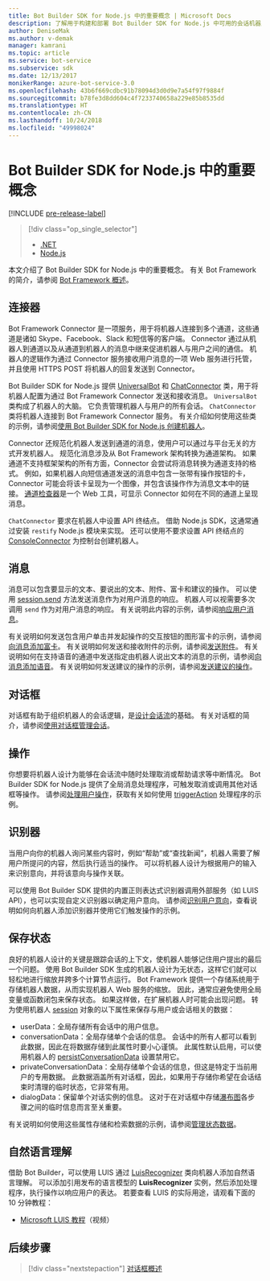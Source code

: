 ```yaml
---
title: Bot Builder SDK for Node.js 中的重要概念 | Microsoft Docs
description: 了解用于构建和部署 Bot Builder SDK for Node.js 中可用的会话机器人的重要概念和工具。
author: DeniseMak
ms.author: v-demak
manager: kamrani
ms.topic: article
ms.service: bot-service
ms.subservice: sdk
ms.date: 12/13/2017
monikerRange: azure-bot-service-3.0
ms.openlocfilehash: 43b6f669cdbc91b78094d3d0d9e7a54f97f9884f
ms.sourcegitcommit: b78fe3d8dd604c4f7233740658a229e85b8535dd
ms.translationtype: HT
ms.contentlocale: zh-CN
ms.lasthandoff: 10/24/2018
ms.locfileid: "49998024"
---
```

# <a name="key-concepts-in-the-bot-builder-sdk-for-nodejs"></a>Bot Builder SDK for Node.js 中的重要概念

[!INCLUDE [pre-release-label](../includes/pre-release-label-v3.md)]

> [!div class="op_single_selector"]
> - [.NET](../dotnet/bot-builder-dotnet-concepts.md)
> - [Node.js](../nodejs/bot-builder-nodejs-concepts.md)

本文介绍了 Bot Builder SDK for Node.js 中的重要概念。 有关 Bot Framework 的简介，请参阅 [Bot Framework 概述](../overview-introduction-bot-framework.md)。

## <a name="connector"></a>连接器

Bot Framework Connector 是一项服务，用于将机器人连接到多个通道，这些通道是诸如 Skype、Facebook、Slack 和短信等的客户端。 Connector 通过从机器人到通道以及从通道到机器人的消息中继来促进机器人与用户之间的通信。 机器人的逻辑作为通过 Connector 服务接收用户消息的一项 Web 服务进行托管，并且使用 HTTPS POST 将机器人的回复发送到 Connector。 

Bot Builder SDK for Node.js 提供 [UniversalBot][UniversalBot] 和 [ChatConnector][ChatConnector] 类，用于将机器人配置为通过 Bot Framework Connector 发送和接收消息。 `UniversalBot` 类构成了机器人的大脑。 它负责管理机器人与用户的所有会话。 `ChatConnector` 类将机器人连接到 Bot Framework Connector 服务。
有关介绍如何使用这些类的示例，请参阅[使用 Bot Builder SDK for Node.js 创建机器人](bot-builder-nodejs-quickstart.md)。

Connector 还规范化机器人发送到通道的消息，使用户可以通过与平台无关的方式开发机器人。 规范化消息涉及从 Bot Framework 架构转换为通道架构。 如果通道不支持框架架构的所有方面，Connector 会尝试将消息转换为通道支持的格式。 例如，如果机器人向短信通道发送的消息中包含一张带有操作按钮的卡，Connector 可能会将该卡呈现为一个图像，并包含该操作作为消息文本中的链接。 [通道检查器][ChannelInspector]是一个 Web 工具，可显示 Connector 如何在不同的通道上呈现消息。

`ChatConnector` 要求在机器人中设置 API 终结点。 借助 Node.js SDK，这通常通过安装 `restify` Node.js 模块来实现。 还可以使用不要求设置 API 终结点的 [ConsoleConnector][ConsoleConnector] 为控制台创建机器人。

## <a name="messages"></a>消息

消息可以包含要显示的文本、要说出的文本、附件、富卡和建议的操作。 可以使用 [session.send][SessionSend] 方法发送消息作为对用户消息的响应。 机器人可以视需要多次调用 `send` 作为对用户消息的响应。 有关说明此内容的示例，请参阅[响应用户消息][RespondMessages]。

有关说明如何发送包含用户单击并发起操作的交互按钮的图形富卡的示例，请参阅[向消息添加富卡](bot-builder-nodejs-send-rich-cards.md)。 有关说明如何发送和接收附件的示例，请参阅[发送附件](bot-builder-nodejs-send-receive-attachments.md)。 有关说明如何在支持语音的通道中发送指定由机器人说出文本的消息的示例，请参阅[向消息添加语音](bot-builder-nodejs-text-to-speech.md)。 有关说明如何发送建议的操作的示例，请参阅[发送建议的操作](bot-builder-nodejs-send-suggested-actions.md)。

## <a name="dialogs"></a>对话框
对话框有助于组织机器人的会话逻辑，是[设计会话流](../bot-service-design-conversation-flow.md)的基础。 有关对话框的简介，请参阅[使用对话框管理会话](bot-builder-nodejs-dialog-manage-conversation.md)。

## <a name="actions"></a>操作
你想要将机器人设计为能够在会话流中随时处理取消或帮助请求等中断情况。 Bot Builder SDK for Node.js 提供了全局消息处理程序，可触发取消或调用其他对话框等操作。 请参阅[处理用户操作](bot-builder-nodejs-dialog-actions.md)，获取有关如何使用 [triggerAction][triggerAction] 处理程序的示例。
<!--[Handling cancel](bot-builder-nodejs-manage-conversation-flow.md#handling-cancel), [Confirming interruptions](bot-builder-nodejs-manage-conversation-flow.md#confirming-interruptions) and-->


## <a name="recognizers"></a>识别器
当用户向你的机器人询问某些内容时，例如“帮助”或“查找新闻”，机器人需要了解用户所提问的内容，然后执行适当的操作。 可以将机器人设计为根据用户的输入来识别意向，并将该意向与操作关联。 

可以使用 Bot Builder SDK 提供的内置正则表达式识别器调用外部服务（如 LUIS API），也可以实现自定义识别器以确定用户意向。 请参阅[识别用户意向](bot-builder-nodejs-recognize-intent-messages.md)，查看说明如何向机器人添加识别器并使用它们触发操作的示例。


## <a name="saving-state"></a>保存状态

良好的机器人设计的关键是跟踪会话的上下文，使机器人能够记住用户提出的最后一个问题。 使用 Bot Builder SDK 生成的机器人设计为无状态，这样它们就可以轻松地进行缩放并跨多个计算节点运行。 Bot Framework 提供一个存储系统用于存储机器人数据，从而实现机器人 Web 服务的缩放。 因此，通常应避免使用全局变量或函数闭包来保存状态。 如果这样做，在扩展机器人时可能会出现问题。 转为使用机器人 [session][Session] 对象的以下属性来保存与用户或会话相关的数据：

* userData：全局存储所有会话中的用户信息。
* conversationData：全局存储单个会话的信息。 会话中的所有人都可以看到此数据，因此在将数据存储到此属性时要小心谨慎。 此属性默认启用，可以使用机器人的 [persistConversationData][PersistConversationData] 设置禁用它。
* privateConversationData：全局存储单个会话的信息，但这是特定于当前用户的专用数据。 此数据涵盖所有对话框，因此，如果用于存储你希望在会话结束时清理的临时状态，它非常有用。
* dialogData：保留单个对话实例的信息。 这对于在对话框中存储[瀑布图](bot-builder-nodejs-dialog-waterfall.md)各步骤之间的临时信息而言至关重要。

有关说明如何使用这些属性存储和检索数据的示例，请参阅[管理状态数据](bot-builder-nodejs-state.md)。

## <a name="natural-language-understanding"></a>自然语言理解

借助 Bot Builder，可以使用 LUIS 通过 [LuisRecognizer][LuisRecognizer] 类向机器人添加自然语言理解。 可以添加引用发布的语言模型的 **LuisRecognizer** 实例，然后添加处理程序，执行操作以响应用户的表达。 若要查看 LUIS 的实际用途，请观看下面的 10 分钟教程：

* [Microsoft LUIS 教程][LUISVideo]（视频）

## <a name="next-steps"></a>后续步骤
> [!div class="nextstepaction"]
> [对话框概述](bot-builder-nodejs-dialog-overview.md)



[PersistConversationData]: https://docs.botframework.com/en-us/node/builder/chat-reference/interfaces/_botbuilder_d_.iuniversalbotsettings.html#persistconversationdata
[UniversalBot]: https://docs.botframework.com/en-us/node/builder/chat-reference/classes/_botbuilder_d_.universalbot.html
[ChatConnector]: https://docs.botframework.com/en-us/node/builder/chat-reference/classes/_botbuilder_d_.chatconnector.html
[ConsoleConnector]: https://docs.botframework.com/en-us/node/builder/chat-reference/classes/_botbuilder_d_.consoleconnector.html

[ChannelInspector]: ../bot-service-channel-inspector.md

[Session]: https://docs.botframework.com/en-us/node/builder/chat-reference/classes/_botbuilder_d_.session.html
[SessionSend]: https://docs.botframework.com/en-us/node/builder/chat-reference/classes/_botbuilder_d_.session#send

[triggerAction]: https://docs.botframework.com/en-us/node/builder/chat-reference/classes/_botbuilder_d_.dialog.html#triggeraction
[waterfall]: bot-builder-nodejs-prompts.md

[RespondMessages]:bot-builder-nodejs-use-default-message-handler.md

[LUISRecognizer]: https://docs.botframework.com/en-us/node/builder/chat-reference/classes/_botbuilder_d_.luisrecognizer
[LUISVideo]: https://vimeo.com/145499419
